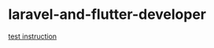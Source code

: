 # laravel-and-flutter-developer

[test instruction](https://docs.google.com/document/d/11kMjrNMuPdJNtMHIyENkp2v1f2z5rXhI9Xr6Xz_kDJ8/edit?usp=drivesdk)
